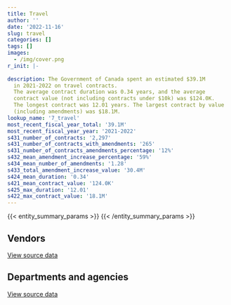 ```yaml
---
title: Travel
author: ''
date: '2022-11-16'
slug: travel
categories: []
tags: []
images:
  - /img/cover.png
r_init: |-
  
description: The Government of Canada spent an estimated $39.1M
  in 2021-2022 on travel contracts.
  The average contract duration was 0.34 years, and the average
  contract value (not including contracts under $10k) was $124.0K.
  The longest contract was 12.01 years. The largest contract by value
  (including amendments) was $18.1M.
lookup_name: '7_travel'
most_recent_fiscal_year_total: '39.1M'
most_recent_fiscal_year_year: '2021-2022'
s431_number_of_contracts: '2,297'
s431_number_of_contracts_with_amendments: '265'
s431_number_of_contracts_amendments_percentage: '12%'
s432_mean_amendment_increase_percentage: '59%'
s434_mean_number_of_amendments: '1.28'
s433_total_amendment_increase_value: '30.4M'
s424_mean_duration: '0.34'
s421_mean_contract_value: '124.0K'
s425_max_duration: '12.01'
s422_max_contract_value: '18.1M'
---
```


<script src="/rmarkdown-libs/htmlwidgets/htmlwidgets.js"></script>
<link href="/rmarkdown-libs/datatables-css/datatables-crosstalk.css" rel="stylesheet" />
<script src="/rmarkdown-libs/datatables-binding/datatables.js"></script>
<script src="/rmarkdown-libs/jquery/jquery-3.6.0.min.js"></script>
<link href="/rmarkdown-libs/dt-core-bootstrap/css/dataTables.bootstrap.min.css" rel="stylesheet" />
<link href="/rmarkdown-libs/dt-core-bootstrap/css/dataTables.bootstrap.extra.css" rel="stylesheet" />
<script src="/rmarkdown-libs/dt-core-bootstrap/js/jquery.dataTables.min.js"></script>
<script src="/rmarkdown-libs/dt-core-bootstrap/js/dataTables.bootstrap.min.js"></script>
<link href="/rmarkdown-libs/crosstalk/css/crosstalk.min.css" rel="stylesheet" />
<script src="/rmarkdown-libs/crosstalk/js/crosstalk.min.js"></script>
<script src="/rmarkdown-libs/htmlwidgets/htmlwidgets.js"></script>
<link href="/rmarkdown-libs/datatables-css/datatables-crosstalk.css" rel="stylesheet" />
<script src="/rmarkdown-libs/datatables-binding/datatables.js"></script>
<script src="/rmarkdown-libs/jquery/jquery-3.6.0.min.js"></script>
<link href="/rmarkdown-libs/dt-core-bootstrap/css/dataTables.bootstrap.min.css" rel="stylesheet" />
<link href="/rmarkdown-libs/dt-core-bootstrap/css/dataTables.bootstrap.extra.css" rel="stylesheet" />
<script src="/rmarkdown-libs/dt-core-bootstrap/js/jquery.dataTables.min.js"></script>
<script src="/rmarkdown-libs/dt-core-bootstrap/js/dataTables.bootstrap.min.js"></script>
<link href="/rmarkdown-libs/crosstalk/css/crosstalk.min.css" rel="stylesheet" />
<script src="/rmarkdown-libs/crosstalk/js/crosstalk.min.js"></script>

{{< entity_summary_params >}}
{{< /entity_summary_params >}}

## Vendors

<div id="htmlwidget-1" style="width:100%;height:auto;" class="datatables html-widget"></div>
<script type="application/json" data-for="htmlwidget-1">{"x":{"style":"bootstrap","filter":"none","vertical":false,"data":[["<a href=\"/vendors/air_charter_service/\">Air Charter Service<\/a>","<a href=\"/vendors/air_india/\">Air India<\/a>","<a href=\"/vendors/air_inuit/\">Air Inuit<\/a>","<a href=\"/vendors/air_tindi/\">Air Tindi<\/a>","<a href=\"/vendors/amdocs/\">Amdocs<\/a>","<a href=\"/vendors/amex_bank_of_canada/\">Amex Bank of Canada<\/a>","<a href=\"/vendors/aon_reed_stenhouse/\">Aon Reed Stenhouse<\/a>","<a href=\"/vendors/atco/\">ATCO<\/a>","<a href=\"/vendors/beaver_air_charter_consultants/\">Beaver Air Charter Consultants<\/a>","<a href=\"/vendors/boehm_hotel/\">Boehm Hotel<\/a>","<a href=\"/vendors/bollore_logistics/\">Bollore Logistics<\/a>","<a href=\"/vendors/boyd_moving_storage/\">Boyd Moving Storage<\/a>","<a href=\"/vendors/brookfield_asset_management/\">Brookfield Asset Management<\/a>","<a href=\"/vendors/canadian_corps_of_commissionaires/\">Canadian Corps of Commissionaires<\/a>","<a href=\"/vendors/canadian_helicopters/\">Canadian Helicopters<\/a>","<a href=\"/vendors/canadian_north/\">Canadian North<\/a>","<a href=\"/vendors/canadian_red_cross/\">Canadian Red Cross<\/a>","<a href=\"/vendors/carleton_university/\">Carleton University<\/a>","<a href=\"/vendors/casselman_woodcraft/\">Casselman Woodcraft<\/a>","<a href=\"/vendors/chrono_aviation/\">Chrono Aviation<\/a>","<a href=\"/vendors/custom_helicopters/\">Custom Helicopters<\/a>","<a href=\"/vendors/delco_automation/\">Delco Automation<\/a>","<a href=\"/vendors/dillon_consulting/\">Dillon Consulting<\/a>","<a href=\"/vendors/donna_cona/\">Donna Cona<\/a>","<a href=\"/vendors/dsv/\">Dsv<\/a>","<a href=\"/vendors/ethiopian_airlines_group/\">Ethiopian Airlines Group<\/a>","<a href=\"/vendors/exit_certified/\">Exit Certified<\/a>","<a href=\"/vendors/first_air/\">First Air<\/a>","<a href=\"/vendors/gartner/\">Gartner<\/a>","<a href=\"/vendors/general_dynamics/\">General Dynamics<\/a>","<a href=\"/vendors/global_knowledge/\">Global Knowledge<\/a>","<a href=\"/vendors/great_slave_helicopters/\">Great Slave Helicopters<\/a>","<a href=\"/vendors/halpenny_insurance_brokers/\">Halpenny Insurance Brokers<\/a>","<a href=\"/vendors/hemmera_envirochem/\">Hemmera Envirochem<\/a>","<a href=\"/vendors/human_logistics/\">Human Logistics<\/a>","<a href=\"/vendors/ihs_global/\">IHS Global<\/a>","<a href=\"/vendors/info_tech_research_group/\">Info Tech Research Group<\/a>","<a href=\"/vendors/john_howard_society/\">John Howard Society<\/a>","<a href=\"/vendors/kenn_borek_air/\">Kenn Borek Air<\/a>","<a href=\"/vendors/kpmg/\">KPMG<\/a>","<a href=\"/vendors/language_research_development_group/\">Language Research Development Group<\/a>","<a href=\"/vendors/lansdowne_technologies/\">Lansdowne Technologies<\/a>","<a href=\"/vendors/les_autobus_e_menard_et_fils/\">Les Autobus E Menard et Fils<\/a>","<a href=\"/vendors/millennium_limousine_service/\">Millennium Limousine Service<\/a>","<a href=\"/vendors/momentum_solutions/\">Momentum Solutions<\/a>","<a href=\"/vendors/nolinor_aviation/\">Nolinor Aviation<\/a>","<a href=\"/vendors/ontario_dental_association/\">Ontario Dental Association<\/a>","<a href=\"/vendors/ottawa_business_interiors/\">Ottawa Business Interiors<\/a>","<a href=\"/vendors/ottawa_marriott_hotels_innvest_hotels_gp/\">Ottawa Marriott Hotels Innvest Hotels Gp<\/a>","<a href=\"/vendors/pal_aerospace/\">PAL Aerospace<\/a>","<a href=\"/vendors/philippine_airlines/\">Philippine Airlines<\/a>","<a href=\"/vendors/pricewaterhouse_coopers/\">Pricewaterhouse Coopers<\/a>","<a href=\"/vendors/prosci_canada/\">Prosci Canada<\/a>","<a href=\"/vendors/qatar_airways/\">Qatar Airways<\/a>","<a href=\"/vendors/raymond_chabot_grant_thornton/\">Raymond Chabot Grant Thornton<\/a>","<a href=\"/vendors/republic_architecture/\">Republic Architecture<\/a>","<a href=\"/vendors/robert_allan/\">Robert Allan<\/a>","<a href=\"/vendors/samson_associes/\">Samson Associes<\/a>","<a href=\"/vendors/sas_air/\">Sas Air<\/a>","<a href=\"/vendors/sign_language_interpreting/\">Sign Language Interpreting<\/a>","<a href=\"/vendors/simplex_grinnell/\">Simplex Grinnell<\/a>","<a href=\"/vendors/stantec/\">Stantec<\/a>","<a href=\"/vendors/tetra_tech/\">Tetra Tech<\/a>","<a href=\"/vendors/totem_offisource/\">Totem Offisource<\/a>","<a href=\"/vendors/transwest_air/\">Transwest Air<\/a>","<a href=\"/vendors/west_wind_aviation/\">West Wind Aviation<\/a>","<a href=\"/vendors/westjet/\">Westjet<\/a>","<a href=\"/vendors/wood_canada/\">Wood Canada<\/a>","<a href=\"/vendors/wsp/\">WSP<\/a>","<a href=\"/vendors/yellowhead_helicopters/\">Yellowhead Helicopters<\/a>"],[25408.33,null,2151258.69,46560.05,null,null,47139.98,12873,4741672.44,null,1039526.17,2229999.99,50750,null,59498.23,434568.46,null,22604.08,11300,153704.45,null,null,29104.61,76312.32,1003633.51,null,null,165560.46,34021.1,null,null,158334.75,null,null,null,85247.65,61224.19,37333.7,10871.77,20119.03,null,51126.29,null,null,null,817228.73,17424,null,2195890.23,null,null,0,null,null,52731.92,null,null,85803.02,null,10017.79,282500,104146.36,null,null,4929726.57,1957835.95,null,829848.58,79270.07,null],[null,null,2326236.43,null,null,37375.24,80433.79,null,6996858.56,null,null,205612,null,null,null,453504.12,192255.95,256179.52,45200,91475.41,null,null,170904.26,129626.4,35000,2373500,null,74687.86,null,null,null,96189.04,null,216053.42,1812614.37,56964.55,null,37435.99,null,232060.47,null,null,888860.3,372328.65,4249820,365918.04,null,37481.83,3671741.74,null,null,null,2898.59,null,22559.25,null,null,86038.1,null,24716.7,null,null,null,96529.08,6138202.14,1550681.88,null,632562.18,null,null],[null,4265666.95,2376885.21,99975.25,1475402.6,89749.76,109625.27,null,3021835.96,4329721.76,null,null,null,null,null,175966.16,null,null,45200,371138.5,99634,15191.88,null,null,null,2791017.9,null,null,null,null,null,95914.36,null,1433809.09,null,null,null,37333.7,100169.23,null,null,null,601949.7,894078.67,null,878221,null,null,36296.88,null,2646220,null,31744.63,6152461.5,null,null,10285.72,null,null,null,null,null,null,null,8161003.96,15750,8000000,73350.1,null,null],[null,null,2376885.21,127513.26,1475402.6,null,null,17102.06,2069347.48,2170792,null,null,null,64576.64,179183.19,null,null,null,null,509636.47,54427.5,5769.07,null,null,null,null,28529.41,79225.42,null,94664,14334.05,69956.2,3289.64,1433809.09,null,null,null,70649.67,45631.04,null,6437.99,null,842197.08,894078.67,null,2274023.71,null,null,null,565229.9,null,null,null,null,null,5951.54,27514.29,null,89419.74,null,12222.08,null,108964.06,10607.66,7100814.29,null,null,null,null,10468.5]],"container":"<table class=\"table table-striped table-hover row-border order-column display\">\n  <thead>\n    <tr>\n      <th>Vendor<\/th>\n      <th>2018-2019<\/th>\n      <th>2019-2020<\/th>\n      <th>2020-2021<\/th>\n      <th>2021-2022<\/th>\n    <\/tr>\n  <\/thead>\n<\/table>","options":{"order":[[4,"desc"]],"pageLength":10,"autoWidth":true,"columnDefs":[{"targets":1,"render":"function(data, type, row, meta) {\n    return type !== 'display' ? data : DTWidget.formatCurrency(data, \"$\", 2, 3, \",\", \".\", true, null);\n  }"},{"targets":2,"render":"function(data, type, row, meta) {\n    return type !== 'display' ? data : DTWidget.formatCurrency(data, \"$\", 2, 3, \",\", \".\", true, null);\n  }"},{"targets":3,"render":"function(data, type, row, meta) {\n    return type !== 'display' ? data : DTWidget.formatCurrency(data, \"$\", 2, 3, \",\", \".\", true, null);\n  }"},{"targets":4,"render":"function(data, type, row, meta) {\n    return type !== 'display' ? data : DTWidget.formatCurrency(data, \"$\", 2, 3, \",\", \".\", true, null);\n  }"},{"width":"16%","targets":[1,2,3,4]},{"className":"dt-right","targets":[1,2,3,4]}],"orderClasses":false}},"evals":["options.columnDefs.0.render","options.columnDefs.1.render","options.columnDefs.2.render","options.columnDefs.3.render"],"jsHooks":[]}</script>
<p class="text-right">
<a href="https://github.com/GoC-Spending/contracts-data/tree/main/data/out/categories/7_travel/summary_by_fiscal_year_by_vendor.csv" class="source-data-link btn btn-link">View source data</a>
</p>

## Departments and agencies

<div id="htmlwidget-2" style="width:100%;height:auto;" class="datatables html-widget"></div>
<script type="application/json" data-for="htmlwidget-2">{"x":{"style":"bootstrap","filter":"none","vertical":false,"data":[["<a href=\"/departments/aandc-aadnc/\">Crown-Indigenous Relations and Northern Affairs Canada<\/a>","<a href=\"/departments/cannor/\">Canadian Northern Economic Development Agency<\/a>","<a href=\"/departments/cbsa-asfc/\">Canada Border Services Agency<\/a>","<a href=\"/departments/cer-rec/\">Canada Energy Regulator<\/a>","<a href=\"/departments/cfia-acia/\">Canadian Food Inspection Agency<\/a>","<a href=\"/departments/cic/\">Immigration, Refugees and Citizenship Canada<\/a>","<a href=\"/departments/cics-scic/\">Canadian Intergovernmental Conference Secretariat<\/a>","<a href=\"/departments/cihr-irsc/\">Canadian Institutes of Health Research<\/a>","<a href=\"/departments/cnsc-ccsn/\">Canadian Nuclear Safety Commission<\/a>","<a href=\"/departments/csc-scc/\">Correctional Service of Canada<\/a>","<a href=\"/departments/dfatd-maecd/\">Global Affairs Canada<\/a>","<a href=\"/departments/dfo-mpo/\">Fisheries and Oceans Canada<\/a>","<a href=\"/departments/dnd-mdn/\">National Defence<\/a>","<a href=\"/departments/ec/\">Environment and Climate Change Canada<\/a>","<a href=\"/departments/esdc-edsc/\">Employment and Social Development Canada<\/a>","<a href=\"/departments/fcac-acfc/\">Financial Consumer Agency of Canada<\/a>","<a href=\"/departments/fin/\">Department of Finance Canada<\/a>","<a href=\"/departments/hc-sc/\">Health Canada<\/a>","<a href=\"/departments/iaac-aeic/\">Impact Assessment Agency of Canada<\/a>","<a href=\"/departments/ic/\">Innovation, Science and Economic Development Canada<\/a>","<a href=\"/departments/infc/\">Infrastructure Canada<\/a>","<a href=\"/departments/isc-sac/\">Indigenous Services Canada<\/a>","<a href=\"/departments/jus/\">Department of Justice Canada<\/a>","<a href=\"/departments/nrc-cnrc/\">National Research Council Canada<\/a>","<a href=\"/departments/nrcan-rncan/\">Natural Resources Canada<\/a>","<a href=\"/departments/nserc-crsng/\">Natural Sciences and Engineering Research Council of Canada<\/a>","<a href=\"/departments/osfi-bsif/\">Office of the Superintendent of Financial Institutions Canada<\/a>","<a href=\"/departments/osgg-bsgg/\">Office of the Secretary to the Governor General<\/a>","<a href=\"/departments/pbc-clcc/\">Parole Board of Canada<\/a>","<a href=\"/departments/pc/\">Parks Canada<\/a>","<a href=\"/departments/pch/\">Canadian Heritage<\/a>","<a href=\"/departments/pco-bcp/\">Privy Council Office<\/a>","<a href=\"/departments/phac-aspc/\">Public Health Agency of Canada<\/a>","<a href=\"/departments/ppsc-sppc/\">Public Prosecution Service of Canada<\/a>","<a href=\"/departments/ps-sp/\">Public Safety Canada<\/a>","<a href=\"/departments/pwgsc-tpsgc/\">Public Services and Procurement Canada<\/a>","<a href=\"/departments/rcmp-grc/\">Royal Canadian Mounted Police<\/a>","<a href=\"/departments/sirc-csars/\">Security Intelligence Review Committee<\/a>","<a href=\"/departments/ssc-spc/\">Shared Services Canada<\/a>","<a href=\"/departments/sshrc-crsh/\">Social Sciences and Humanities Research Council of Canada<\/a>","<a href=\"/departments/statcan/\">Statistics Canada<\/a>","<a href=\"/departments/tbs-sct/\">Treasury Board of Canada Secretariat<\/a>","<a href=\"/departments/tc/\">Transport Canada<\/a>","<a href=\"/departments/wage/\">Department for Women and Gender Equality<\/a>","<a href=\"/departments/wd-deo/\">Western Economic Diversification Canada<\/a>"],[661187.5,181812.49,22948.64,84245.87,21992.01,3648.48,null,3252745.62,80212.44,6629666.13,25923787.77,7056925.96,328193.12,490639.36,74066.65,null,40476.19,5414637.23,null,400257.93,15886.92,2101381.84,85803.02,null,405540.03,415404.19,null,247312.99,1498.28,419291.43,143987.82,16631.68,null,329003.37,null,208424.12,1373875.65,null,101149.26,57356.73,null,21005.76,null,null,0],[704913.42,74687.86,2336742.42,null,null,19932.77,44851.86,4134088.54,138482.55,3234991.86,14775863.28,8399029.16,729.93,237312.06,null,null,77176.4,4648364.77,44749.89,355220.62,19391.3,3307460.03,86038.1,33900,13335,236518.98,37375.24,121096.5,80585.17,175339.8,17501.92,33141.43,41937.8,117960.44,17516.67,649948.43,491067.86,23000,null,212403.14,null,10531.65,null,19685.66,null],[493997.82,null,667765.58,null,null,530281.38,null,981243.93,14668.27,3313156.23,32102260.38,5350357.11,null,19882.31,null,5255.89,110277.56,null,null,202481.69,10608.7,14188360.21,12308.24,null,null,263858.16,89749.76,30167.14,24958.46,440845.01,336766.89,null,null,null,null,1627525.89,171753.08,null,null,27574.06,null,null,69465.61,3295.71,null],[449038.51,null,1981108.77,null,33205.06,853842.61,null,null,null,3594405.1,5286694.84,7636005.31,null,57096.06,null,6638.06,9759.68,12222.08,null,183490.45,null,13288412.27,22130.58,30577.8,108964.06,171236.27,18348.33,5274.18,36832.67,48666.33,102437.66,64043.28,null,null,null,1625662.48,3109569.57,null,94664,9745.35,217987.8,null,null,null,null]],"container":"<table class=\"table table-striped table-hover row-border order-column display\">\n  <thead>\n    <tr>\n      <th>Department<\/th>\n      <th>2018-2019<\/th>\n      <th>2019-2020<\/th>\n      <th>2020-2021<\/th>\n      <th>2021-2022<\/th>\n    <\/tr>\n  <\/thead>\n<\/table>","options":{"order":[[4,"desc"]],"pageLength":10,"autoWidth":true,"columnDefs":[{"targets":1,"render":"function(data, type, row, meta) {\n    return type !== 'display' ? data : DTWidget.formatCurrency(data, \"$\", 2, 3, \",\", \".\", true, null);\n  }"},{"targets":2,"render":"function(data, type, row, meta) {\n    return type !== 'display' ? data : DTWidget.formatCurrency(data, \"$\", 2, 3, \",\", \".\", true, null);\n  }"},{"targets":3,"render":"function(data, type, row, meta) {\n    return type !== 'display' ? data : DTWidget.formatCurrency(data, \"$\", 2, 3, \",\", \".\", true, null);\n  }"},{"targets":4,"render":"function(data, type, row, meta) {\n    return type !== 'display' ? data : DTWidget.formatCurrency(data, \"$\", 2, 3, \",\", \".\", true, null);\n  }"},{"width":"16%","targets":[1,2,3,4]},{"className":"dt-right","targets":[1,2,3,4]}],"orderClasses":false}},"evals":["options.columnDefs.0.render","options.columnDefs.1.render","options.columnDefs.2.render","options.columnDefs.3.render"],"jsHooks":[]}</script>
<p class="text-right">
<a href="https://github.com/GoC-Spending/contracts-data/tree/main/data/out/categories/7_travel/summary_by_fiscal_year_by_department.csv" class="source-data-link btn btn-link">View source data</a>
</p>
